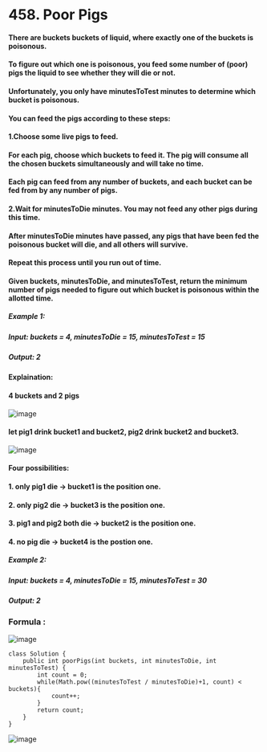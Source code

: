 # 458. Poor Pigs

#### There are buckets buckets of liquid, where exactly one of the buckets is poisonous. 
#### To figure out which one is poisonous, you feed some number of (poor) pigs the liquid to see whether they will die or not.
#### Unfortunately, you only have minutesToTest minutes to determine which bucket is poisonous.
#### You can feed the pigs according to these steps:
#### 1.Choose some live pigs to feed.
#### For each pig, choose which buckets to feed it. The pig will consume all the chosen buckets simultaneously and will take no time. 
#### Each pig can feed from any number of buckets, and each bucket can be fed from by any number of pigs.

#### 2.Wait for minutesToDie minutes. You may not feed any other pigs during this time.
#### After minutesToDie minutes have passed, any pigs that have been fed the poisonous bucket will die, and all others will survive.
#### Repeat this process until you run out of time.

#### Given buckets, minutesToDie, and minutesToTest, return the minimum number of pigs needed to figure out which bucket is poisonous within the allotted time.


##### Example 1:
#####    Input: buckets = 4, minutesToDie = 15, minutesToTest = 15
#####    Output: 2
####     Explaination:
####     4 buckets and 2 pigs
![image](https://user-images.githubusercontent.com/97871497/197196315-c564ffbf-b669-4a21-8ba1-6ee122eb3dc5.png)
####     let pig1 drink bucket1 and bucket2, pig2 drink bucket2 and bucket3.
![image](https://user-images.githubusercontent.com/97871497/197196574-e9a049cf-d9c4-44d2-b9d6-eb2a29692e17.png)
####     Four possibilities:
####     1. only pig1 die -> bucket1 is the position one.
####     2. only pig2 die -> bucket3 is the position one.
####     3. pig1 and pig2 both die -> bucket2 is the position one.
####     4. no pig die -> bucket4 is the postion one.
##### Example 2: 
#####    Input: buckets = 4, minutesToDie = 15, minutesToTest = 30
#####    Output: 2

### Formula :
![image](https://user-images.githubusercontent.com/97871497/197197991-724cfba7-322a-49ee-a07c-5b9971e2befa.png)

```
class Solution {
    public int poorPigs(int buckets, int minutesToDie, int minutesToTest) {
        int count = 0;
        while(Math.pow((minutesToTest / minutesToDie)+1, count) < buckets){
            count++;
        }
        return count;
    }
}
```

![image](https://user-images.githubusercontent.com/97871497/197197335-ff60e2bf-225b-4864-ba48-199cd9fb9ebd.png)
